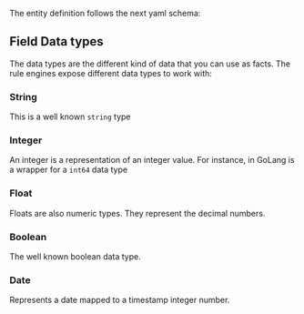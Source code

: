 The entity definition follows the next yaml schema:

## Field Data types
The data types are the different kind of data that you can use as facts.
The rule engines expose different data types to work with:

### String
This is a well known `string` type

### Integer
An integer is a representation of an integer value. For instance, in GoLang is a wrapper for a `int64` data type
 
### Float
Floats are also numeric types. They represent the decimal numbers.

### Boolean
The well known boolean data type.

### Date
Represents a date mapped to a timestamp integer number.
